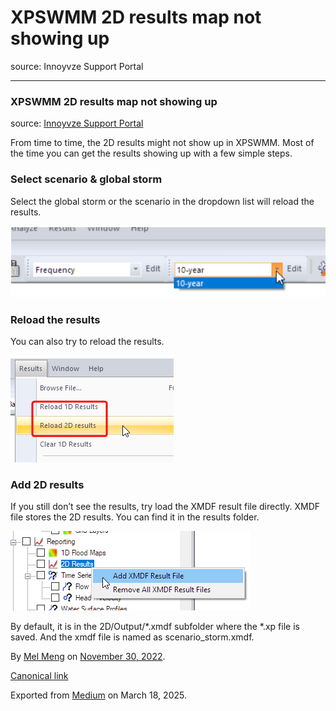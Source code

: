 # XPSWMM 2D results map not showing up

source: Innoyvze Support Portal

---

### XPSWMM 2D results map not showing up

source: [Innoyvze Support Portal](https://innovyze.my.site.com/support/s/article/XPSWMM-2D-Results-not-showing-up)

From time to time, the 2D results might not show up in XPSWMM. Most of the time you can get the results showing up with a few simple steps.

### Select scenario & global storm

Select the global storm or the scenario in the dropdown list will reload the results.

![](images\1_zyaz-wKzWvC5GWIsWCkikw.png)

### Reload the results

You can also try to reload the results.

![](images\1_Vrwplb8ZRK3QeJg8UuKbdQ.png)

### Add 2D results

If you still don’t see the results, try load the XMDF result file directly. XMDF file stores the 2D results. You can find it in the results folder.

![](images\1_yWYNmwAqvqwbHoX0X3z5IQ.png)

By default, it is in the 2D/Output/\*.xmdf subfolder where the \*.xp file is saved. And the xmdf file is named as scenario\_storm.xmdf.

By [Mel Meng](https://medium.com/@mel-meng-pe) on [November 30, 2022](https://medium.com/p/25b26485bb8d).

[Canonical link](https://medium.com/@mel-meng-pe/xpswmm-2d-results-map-not-showing-up-25b26485bb8d)

Exported from [Medium](https://medium.com) on March 18, 2025.